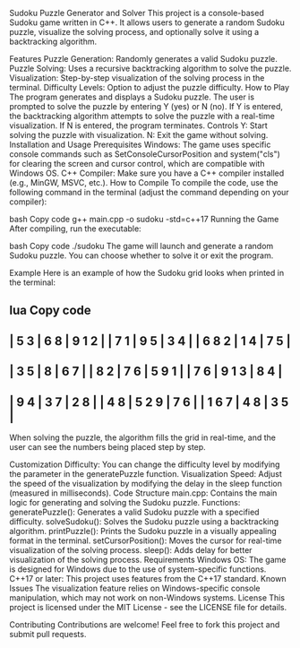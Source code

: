 Sudoku Puzzle Generator and Solver
This project is a console-based Sudoku game written in C++. It allows users to generate a random Sudoku puzzle, visualize the solving process, and optionally solve it using a backtracking algorithm.

Features
Puzzle Generation: Randomly generates a valid Sudoku puzzle.
Puzzle Solving: Uses a recursive backtracking algorithm to solve the puzzle.
Visualization: Step-by-step visualization of the solving process in the terminal.
Difficulty Levels: Option to adjust the puzzle difficulty.
How to Play
The program generates and displays a Sudoku puzzle.
The user is prompted to solve the puzzle by entering Y (yes) or N (no).
If Y is entered, the backtracking algorithm attempts to solve the puzzle with a real-time visualization.
If N is entered, the program terminates.
Controls
Y: Start solving the puzzle with visualization.
N: Exit the game without solving.
Installation and Usage
Prerequisites
Windows: The game uses specific console commands such as SetConsoleCursorPosition and system("cls") for clearing the screen and cursor control, which are compatible with Windows OS.
C++ Compiler: Make sure you have a C++ compiler installed (e.g., MinGW, MSVC, etc.).
How to Compile
To compile the code, use the following command in the terminal (adjust the command depending on your compiler):

bash
Copy code
g++ main.cpp -o sudoku -std=c++17
Running the Game
After compiling, run the executable:

bash
Copy code
./sudoku
The game will launch and generate a random Sudoku puzzle. You can choose whether to solve it or exit the program.

Example
Here is an example of how the Sudoku grid looks when printed in the terminal:

lua
Copy code
  -------------------------
 | 5 3   | 6   8 | 9 1 2 |
 |   7 1 |   9 5 | 3   4 |
 | 6 8 2 | 1   4 | 7 5   |
  -------------------------
 | 3   5 |   8   |   6 7 |
 | 8 2   | 7   6 | 5 9 1 |
 | 7   6 | 9 1 3 | 8   4 |
  -------------------------
 | 9   4 | 3   7 | 2 8   |
 | 4   8 | 5 2 9 |   7 6 |
 | 1 6 7 |   4 8 |   3 5 |
  -------------------------
When solving the puzzle, the algorithm fills the grid in real-time, and the user can see the numbers being placed step by step.

Customization
Difficulty: You can change the difficulty level by modifying the parameter in the generatePuzzle function.
Visualization Speed: Adjust the speed of the visualization by modifying the delay in the sleep function (measured in milliseconds).
Code Structure
main.cpp: Contains the main logic for generating and solving the Sudoku puzzle.
Functions:
generatePuzzle(): Generates a valid Sudoku puzzle with a specified difficulty.
solveSudoku(): Solves the Sudoku puzzle using a backtracking algorithm.
printPuzzle(): Prints the Sudoku puzzle in a visually appealing format in the terminal.
setCursorPosition(): Moves the cursor for real-time visualization of the solving process.
sleep(): Adds delay for better visualization of the solving process.
Requirements
Windows OS: The game is designed for Windows due to the use of system-specific functions.
C++17 or later: This project uses features from the C++17 standard.
Known Issues
The visualization feature relies on Windows-specific console manipulation, which may not work on non-Windows systems.
License
This project is licensed under the MIT License - see the LICENSE file for details.

Contributing
Contributions are welcome! Feel free to fork this project and submit pull requests.

